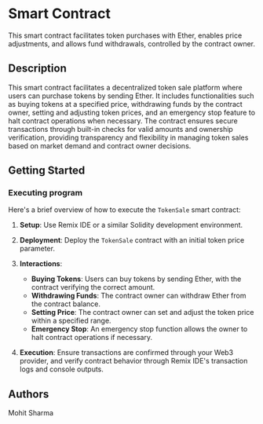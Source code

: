 # Smart Contract

This smart contract facilitates token purchases with Ether, enables price adjustments, and allows fund withdrawals, controlled by the contract owner.

## Description

This smart contract facilitates a decentralized token sale platform where users can purchase tokens by sending Ether. It includes functionalities such as buying tokens at a specified price, withdrawing funds by the contract owner, setting and adjusting token prices, and an emergency stop feature to halt contract operations when necessary. The contract ensures secure transactions through built-in checks for valid amounts and ownership verification, providing transparency and flexibility in managing token sales based on market demand and contract owner decisions.

## Getting Started

### Executing program

Here's a brief overview of how to execute the `TokenSale` smart contract:

1. **Setup**: Use Remix IDE or a similar Solidity development environment.

2. **Deployment**: Deploy the `TokenSale` contract with an initial token price parameter.

3. **Interactions**:
   - **Buying Tokens**: Users can buy tokens by sending Ether, with the contract verifying the correct amount.
   - **Withdrawing Funds**: The contract owner can withdraw Ether from the contract balance.
   - **Setting Price**: The contract owner can set and adjust the token price within a specified range.
   - **Emergency Stop**: An emergency stop function allows the owner to halt contract operations if necessary.

4. **Execution**: Ensure transactions are confirmed through your Web3 provider, and verify contract behavior through Remix IDE's transaction logs and console outputs.

## Authors
Mohit Sharma
